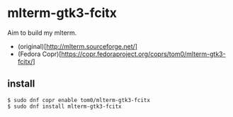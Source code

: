 # mlterm-gtk3-fcitx

Aim to build my mlterm.

- (original)[http://mlterm.sourceforge.net/]
- (Fedora Copr)[https://copr.fedoraproject.org/coprs/tom0/mlterm-gtk3-fcitx/]

## install

```console
$ sudo dnf copr enable tom0/mlterm-gtk3-fcitx
$ sudo dnf install mlterm-gtk3-fcitx
```
